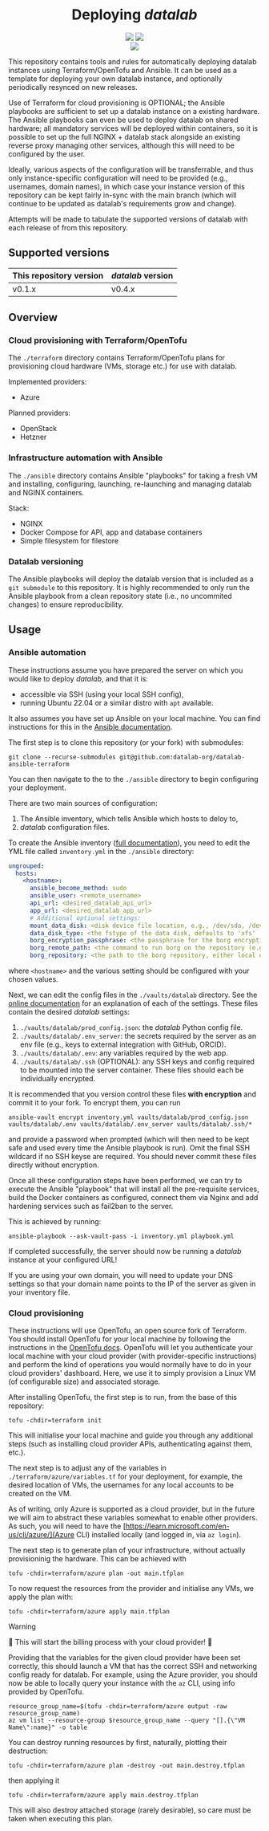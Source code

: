 # <div align="center">Deploying <i>datalab</i></div>

<div align="center">
<a href="https://github.com/the-grey-group/datalab#MIT-1-ov-file"><img src="https://badgen.net/github/license/the-grey-group/datalab?icon=license&color=purple"></a>
<a href="https://the-datalab.readthedocs.io/en/latest/?badge=latest"><img src="https://img.shields.io/readthedocs/the-datalab?logo=readthedocs"></a>
</div>

<div align="center">
<a href="https://join.slack.com/t/datalab-world/shared_invite/zt-2h58ev3pc-VV496~5je~QoT2TgFIwn4g"><img src="https://img.shields.io/badge/Slack-chat_with_us-yellow?logo=slack"></a>
</div>

This repository contains tools and rules for automatically deploying datalab instances using Terraform/OpenTofu and Ansible.
It can be used as a template for deploying your own datalab instance, and optionally periodically resynced on new releases.

Use of Terraform for cloud provisioning is OPTIONAL; the Ansible playbooks are sufficient to set up a datalab instance on a existing hardware.
The Ansible playbooks can even be used to deploy datalab on shared hardware; all mandatory services will be deployed within containers, so it is possible to set up the full NGINX + datalab stack alongside an existing reverse proxy managing other services, although this will need to be configured by the user.

Ideally, various aspects of the configuration will be transferrable, and thus only instance-specific configuration will need to be provided (e.g., usernames, domain names), in which case your instance version of this repository can be kept fairly in-sync with the main branch (which will continue to be updated as datalab's requirements grow and change).

Attempts will be made to tabulate the supported versions of datalab with each release of from this repository.

## Supported versions

| This repository version | *datalab* version |
|---|---|
| v0.1.x | v0.4.x |



## Overview

### Cloud provisioning with Terraform/OpenTofu

The `./terraform` directory contains Terraform/OpenTofu plans for provisioning cloud hardware (VMs, storage etc.) for use with datalab.

Implemented providers:

- Azure

Planned providers:

- OpenStack
- Hetzner

### Infrastructure automation with Ansible

The `./ansible` directory contains Ansible "playbooks" for taking a fresh VM and installing, configuring, launching, re-launching and managing datalab and NGINX containers.

Stack:

- NGINX
- Docker Compose for API, app and database containers
- Simple filesystem for filestore

### Datalab versioning

The Ansible playbooks will deploy the datalab version that is included as a `git
submodule` to this repository.
It is highly recommended to only run the Ansible playbook from a clean
repository state (i.e., no uncommited changes) to ensure reproducibility.

## Usage

### Ansible automation

These instructions assume you have prepared the server on which you would like
to deploy *datalab*, and that it is:

- accessible via SSH (using your local SSH config),
- running Ubuntu 22.04 or a similar distro with `apt` available.

It also assumes you have set up Ansible on your local machine.
You can find instructions for this in the [Ansible documentation](https://docs.ansible.com/ansible/latest/getting_started/get_started_ansible.html).

The first step is to clone this repository (or your fork) with submodules:

```shell
git clone --recurse-submodules git@github.com:datalab-org/datalab-ansible-terraform
```

You can then navigate to the to the `./ansible` directory to begin configuring
your deployment.

There are two main sources of configuration:

1. The Ansible inventory, which tells Ansible which hosts to deloy to,
2. *datalab* configuration files.

To create the Ansible inventory ([full
documentation](https://docs.ansible.com/ansible/latest/inventory_guide/intro_inventory.html)), you need to edit the YML file
called `inventory.yml` in the `./ansible` directory:

```yaml
ungrouped:
  hosts:
    <hostname>:
      ansible_become_method: sudo
      ansible_user: <remote_username>
      api_url: <desired_datalab_api_url>
      app_url: <desired_datalab_app_url>
      # Additional optional settings:
      mount_data_disk: <disk device file location, e.g., /dev/sda, /dev/sdb or otherwise>
      data_disk_type: <the fstype of the data disk, defaults to 'xfs'
      borg_encryption_passphrase: <the passphrase for the borg encryption>
      borg_remote_path: <the command to run borg on the repository (e.g., borg1 vs borg2)>
      borg_repository: <the path to the borg repository, either local or remote>
```

where `<hostname>` and the various setting should be configured with your chosen
values.

Next, we can edit the config files in the `./vaults/datalab` directory.
See the [online documentation](https://the-datalab.readthedocs.io/en/stable/config/) for an
explanation of each of the settings.
These files contain the desired *datalab* settings:

1. `./vaults/datalab/prod_config.json`: the *datalab* Python config file.
2. `./vaults/datalab/.env_server`: the secrets required by the server as an env
   file (e.g., keys to external integration with GitHub, ORCID).
3. `./vaults/datalab/.env`: any variables required by the web app.
4. `./vaults/datalab/.ssh` (OPTIONAL): any SSH keys and config required to be mounted into the server container. These files should each be individually encrypted.

It is recommended that you version control these files **with encryption** and commit it to your
fork.
To encrypt them, you can run

```shell
ansible-vault encrypt inventory.yml vaults/datalab/prod_config.json vaults/datalab/.env vaults/datalab/.env_server vaults/datalab/.ssh/*
```

and provide a password when prompted (which will then need to be kept safe and
used every time the Ansible playbook is run). Omit the final SSH wildcard if no
SSH keyse are required.
You should never commit these files directly without encryption.

Once all these configuration steps have been performed, we can try to execute
the Ansible "playbook" that will install all the pre-requisite services, build
the Docker containers as configured, connect them via Nginx and add hardening
services such as fail2ban to the server.

This is achieved by running:

```shell
ansible-playbook --ask-vault-pass -i inventory.yml playbook.yml
```

If completed successfully, the server should now be running a *datalab*
instance at your configured URL!

If you are using your own domain, you will need to update your DNS settings so that your domain name points to the IP of the server as given in your inventory file.

### Cloud provisioning

These instructions will use OpenTofu, an open source fork of Terraform.
You should install OpenTofu for your local machine by following the instructions in the [OpenTofu docs](https://opentofu.org/docs/intro/install/).
OpenTofu will let you authenticate your local machine with your cloud provider (with provider-specific instructions) and perform the kind of operations you would normally have to do in your cloud providers' dashboard.
Here, we use it to simply provision a Linux VM (of configurable size) and associated storage.

After installing OpenTofu, the first step is to run, from the base of this repository:

```shell
tofu -chdir=terraform init
```

This will initialise your local machine and guide you through any additional
steps (such as installing cloud provider APIs, authenticating against them, etc.).

The next step is to adjust any of the variables in `./terraform/azure/variables.tf` for your deployment, for example, the desired location of VMs, the usernames for any local accounts to be created on the VM.

As of writing, only Azure is supported as a cloud provider, but in the future we will aim to abstract these variables somewhat to enable other providers.
As such, you will need to have the [https://learn.microsoft.com/en-us/cli/azure/](Azure CLI) installed locally (and logged in, via `az login`).

The next step is to generate plan of your infrastructure, without actually
provisioninig the hardware.
This can be achieved with

```shell
tofu -chdir=terraform/azure plan -out main.tfplan
```

To now request the resources from the provider and initialise any VMs, we apply
the plan with:

```shell
tofu -chdir=terraform/azure apply main.tfplan
```

> [!WARNING]
> 🚨 This will start the billing process with your cloud provider! 🚨

Providing that the variables for the given cloud provider have been set correctly, this should launch a VM that has the correct SSH and networking config ready for datalab.
For example, using the Azure provider, you should now be able to locally query your instance with the `az` CLI, using info provided by OpenTofu.

```shell
resource_group_name=$(tofu -chdir=terraform/azure output -raw resource_group_name)
az vm list --resource-group $resource_group_name --query "[].{\"VM Name\":name}" -o table
```

You can destroy running resources by first, naturally, plotting their destruction:

```shell
tofu -chdir=terraform/azure plan -destroy -out main.destroy.tfplan
```

then applying it

```shell
tofu -chdir=terraform/azure apply main.destroy.tfplan
```

This will also destroy attached storage (rarely desirable), so care must be taken when executing this plan.
